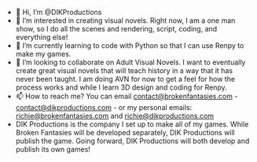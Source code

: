 - 👋 Hi, I’m @DIKProductions
- 👀 I’m interested in creating visual novels. Right now, I am a one man show, so I do all the scenes and rendering, script, coding, and everything else!
- 🌱 I’m currently learning to code with Python so that I can use Renpy to make my games.
- 💞️ I’m looking to collaborate on Adult Visual Novels. I want to eventually create great visual novels that will teach history in a way that it has never been taught. I am doing AVN for now to get a feel for how the process works and while I learn 3D design and coding for Renpy.
- 📫 How to reach me? You can email contact@brokenfantasies.com - contact@dikproductions.com - or my personal emails: richie@brokenfantasies.com and richie@dikproductions.com
- DIK Productions is the company I set up to make all of my games. While Broken Fantasies will be developed separately, DIK Productions will publish the game. Going forward, DIK Productions will both develop and publish its own games!
<!---
DIKProductions/DIKProductions is a ✨ special ✨ repository because its `README.md` (this file) appears on your GitHub profile.
You can click the Preview link to take a look at your changes.
--->
